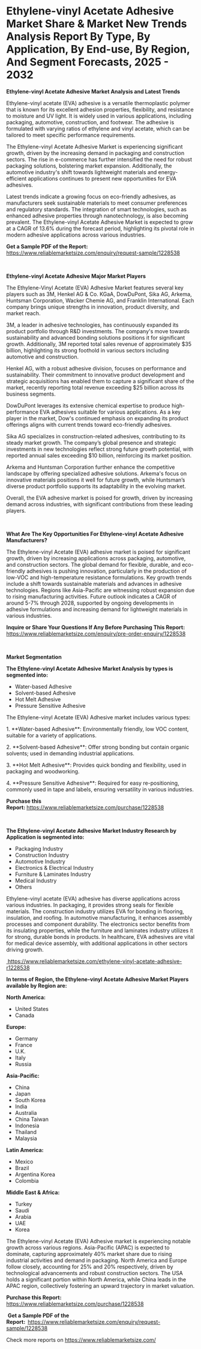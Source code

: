 <p><h1>Ethylene-vinyl Acetate Adhesive Market Share & Market New Trends Analysis Report By Type, By Application, By End-use, By Region, And Segment Forecasts, 2025 - 2032</h1></p><p><strong>Ethylene-vinyl Acetate Adhesive Market Analysis and Latest Trends</strong></p>
<p><p>Ethylene-vinyl acetate (EVA) adhesive is a versatile thermoplastic polymer that is known for its excellent adhesion properties, flexibility, and resistance to moisture and UV light. It is widely used in various applications, including packaging, automotive, construction, and footwear. The adhesive is formulated with varying ratios of ethylene and vinyl acetate, which can be tailored to meet specific performance requirements.</p><p>The Ethylene-vinyl Acetate Adhesive Market is experiencing significant growth, driven by the increasing demand in packaging and construction sectors. The rise in e-commerce has further intensified the need for robust packaging solutions, bolstering market expansion. Additionally, the automotive industry's shift towards lightweight materials and energy-efficient applications continues to present new opportunities for EVA adhesives.</p><p>Latest trends indicate a growing focus on eco-friendly adhesives, as manufacturers seek sustainable materials to meet consumer preferences and regulatory standards. The integration of smart technologies, such as enhanced adhesive properties through nanotechnology, is also becoming prevalent. The Ethylene-vinyl Acetate Adhesive Market is expected to grow at a CAGR of 13.6% during the forecast period, highlighting its pivotal role in modern adhesive applications across various industries.</p></p>
<p><strong>Get a Sample PDF of the Report:&nbsp;</strong> <a href="https://www.reliablemarketsize.com/enquiry/request-sample/1228538?utm_campaign=3226&utm_medium=2&utm_source=Github&utm_content=ia&utm_term=03042025&utm_id=ethylene-vinyl-acetate-adhesive">https://www.reliablemarketsize.com/enquiry/request-sample/1228538</a></p>
<p>&nbsp;</p>
<p><strong>Ethylene-vinyl Acetate Adhesive Major Market Players</strong></p>
<p><p>The Ethylene-Vinyl Acetate (EVA) Adhesive Market features several key players such as 3M, Henkel AG & Co. KGaA, DowDuPont, Sika AG, Arkema, Huntsman Corporation, Wacker Chemie AG, and Franklin International. Each company brings unique strengths in innovation, product diversity, and market reach.</p><p>3M, a leader in adhesive technologies, has continuously expanded its product portfolio through R&D investments. The company's move towards sustainability and advanced bonding solutions positions it for significant growth. Additionally, 3M reported total sales revenue of approximately $35 billion, highlighting its strong foothold in various sectors including automotive and construction.</p><p>Henkel AG, with a robust adhesive division, focuses on performance and sustainability. Their commitment to innovative product development and strategic acquisitions has enabled them to capture a significant share of the market, recently reporting total revenue exceeding $25 billion across its business segments.</p><p>DowDuPont leverages its extensive chemical expertise to produce high-performance EVA adhesives suitable for various applications. As a key player in the market, Dow's continued emphasis on expanding its product offerings aligns with current trends toward eco-friendly adhesives.</p><p>Sika AG specializes in construction-related adhesives, contributing to its steady market growth. The company’s global presence and strategic investments in new technologies reflect strong future growth potential, with reported annual sales exceeding $10 billion, reinforcing its market position.</p><p>Arkema and Huntsman Corporation further enhance the competitive landscape by offering specialized adhesive solutions. Arkema's focus on innovative materials positions it well for future growth, while Huntsman’s diverse product portfolio supports its adaptability in the evolving market.</p><p>Overall, the EVA adhesive market is poised for growth, driven by increasing demand across industries, with significant contributions from these leading players.</p></p>
<p>&nbsp;</p>
<p><strong>What Are The Key Opportunities For Ethylene-vinyl Acetate Adhesive Manufacturers?</strong></p>
<p><p>The Ethylene-vinyl Acetate (EVA) adhesive market is poised for significant growth, driven by increasing applications across packaging, automotive, and construction sectors. The global demand for flexible, durable, and eco-friendly adhesives is pushing innovation, particularly in the production of low-VOC and high-temperature resistance formulations. Key growth trends include a shift towards sustainable materials and advances in adhesive technologies. Regions like Asia-Pacific are witnessing robust expansion due to rising manufacturing activities. Future outlook indicates a CAGR of around 5-7% through 2028, supported by ongoing developments in adhesive formulations and increasing demand for lightweight materials in various industries.</p></p>
<p><strong>Inquire or Share Your Questions If Any Before Purchasing This Report:</strong> <a href="https://www.reliablemarketsize.com/enquiry/pre-order-enquiry/1228538?utm_campaign=3226&utm_medium=2&utm_source=Github&utm_content=ia&utm_term=03042025&utm_id=ethylene-vinyl-acetate-adhesive">https://www.reliablemarketsize.com/enquiry/pre-order-enquiry/1228538</a></p>
<p>&nbsp;</p>
<p><strong>Market Segmentation</strong></p>
<p><strong>The Ethylene-vinyl Acetate Adhesive Market Analysis by types is segmented into:</strong></p>
<p><ul><li>Water-based Adhesive</li><li>Solvent-based Adhesive</li><li>Hot Melt Adhesive</li><li>Pressure Sensitive Adhesive</li></ul></p>
<p><p>The Ethylene-vinyl Acetate (EVA) Adhesive market includes various types: </p><p>1. **Water-based Adhesive**: Environmentally friendly, low VOC content, suitable for a variety of applications.</p><p>2. **Solvent-based Adhesive**: Offer strong bonding but contain organic solvents; used in demanding industrial applications.</p><p>3. **Hot Melt Adhesive**: Provides quick bonding and flexibility, used in packaging and woodworking.</p><p>4. **Pressure Sensitive Adhesive**: Required for easy re-positioning, commonly used in tape and labels, ensuring versatility in various industries.</p></p>
<p><strong>Purchase this Report:&nbsp;</strong><a href="https://www.reliablemarketsize.com/purchase/1228538?utm_campaign=3226&utm_medium=2&utm_source=Github&utm_content=ia&utm_term=03042025&utm_id=ethylene-vinyl-acetate-adhesive">https://www.reliablemarketsize.com/purchase/1228538</a></p>
<p>&nbsp;</p>
<p><strong>The Ethylene-vinyl Acetate Adhesive Market Industry Research by Application is segmented into:</strong></p>
<p><ul><li>Packaging Industry</li><li>Construction Industry</li><li>Automotive Industry</li><li>Electronics & Electrical Industry</li><li>Furniture & Laminates Industry</li><li>Medical Industry</li><li>Others</li></ul></p>
<p><p>Ethylene-vinyl acetate (EVA) adhesive has diverse applications across various industries. In packaging, it provides strong seals for flexible materials. The construction industry utilizes EVA for bonding in flooring, insulation, and roofing. In automotive manufacturing, it enhances assembly processes and component durability. The electronics sector benefits from its insulating properties, while the furniture and laminates industry utilizes it for strong, durable bonds in products. In healthcare, EVA adhesives are vital for medical device assembly, with additional applications in other sectors driving growth.</p></p>
<p><a href="https://www.reliablemarketsize.com/ethylene-vinyl-acetate-adhesive-r1228538?utm_campaign=3226&utm_medium=2&utm_source=Github&utm_content=ia&utm_term=03042025&utm_id=ethylene-vinyl-acetate-adhesive">&nbsp;https://www.reliablemarketsize.com/ethylene-vinyl-acetate-adhesive-r1228538</a></p>
<p><strong>In terms of Region, the Ethylene-vinyl Acetate Adhesive Market Players available by Region are:</strong></p>
<p>
    <p> <strong> North America: </strong>
        <ul>
            <li>United States</li>
            <li>Canada</li>
        </ul>
        </p> 
    <p> <strong> Europe: </strong>
        <ul>
            <li>Germany</li>
            <li>France</li>
            <li>U.K.</li>
            <li>Italy</li>
            <li>Russia</li>
        </ul>
        </p> 
    <p> <strong> Asia-Pacific: </strong>
        <ul>
            <li>China</li>
            <li>Japan</li>
            <li>South Korea</li>
            <li>India</li>
            <li>Australia</li>
            <li>China Taiwan</li>
            <li>Indonesia</li>
            <li>Thailand</li>
            <li>Malaysia</li>
        </ul>
        </p> 
    <p> <strong> Latin America: </strong>
        <ul>
            <li>Mexico</li>
            <li>Brazil</li>
            <li>Argentina Korea</li>
            <li>Colombia</li>
        </ul>
        </p> 
    <p> <strong> Middle East & Africa: </strong>
        <ul>
            <li>Turkey</li>
            <li>Saudi</li>
            <li>Arabia</li>
            <li>UAE</li>
            <li>Korea</li>
        </ul>
    </p>
    </p>
<p><p>The Ethylene-vinyl Acetate (EVA) Adhesive market is experiencing notable growth across various regions. Asia-Pacific (APAC) is expected to dominate, capturing approximately 40% market share due to rising industrial activities and demand in packaging. North America and Europe follow closely, accounting for 25% and 20% respectively, driven by technological advancements and robust construction sectors. The USA holds a significant portion within North America, while China leads in the APAC region, collectively fostering an upward trajectory in market valuation.</p></p>
<p><strong>Purchase this Report: </strong><a href="https://www.reliablemarketsize.com/purchase/1228538?utm_campaign=3226&utm_medium=2&utm_source=Github&utm_content=ia&utm_term=03042025&utm_id=ethylene-vinyl-acetate-adhesive">https://www.reliablemarketsize.com/purchase/1228538</a></p>
<p>&nbsp;<strong>Get a Sample PDF of the Report:&nbsp;&nbsp;</strong><a href="https://www.reliablemarketsize.com/enquiry/request-sample/1228538?utm_campaign=3226&utm_medium=2&utm_source=Github&utm_content=ia&utm_term=03042025&utm_id=ethylene-vinyl-acetate-adhesive">https://www.reliablemarketsize.com/enquiry/request-sample/1228538</a></p>
<p><strong></strong></p>
<p>Check more reports on <a href="https://www.reliablemarketsize.com/?utm_campaign=3226&utm_medium=2&utm_source=Github&utm_content=ia&utm_term=03042025&utm_id=ethylene-vinyl-acetate-adhesive">https://www.reliablemarketsize.com/</a></p>